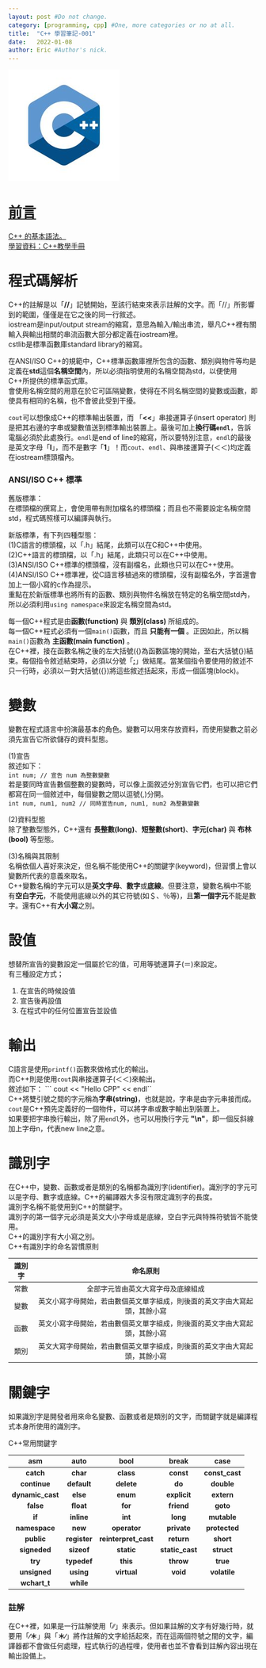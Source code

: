 ```yaml
---
layout: post #Do not change.
category: [programming, cpp] #One, more categories or no at all.
title:  "C++ 學習筆記-001"
date:   2022-01-08
author: Eric #Author's nick.
---
```


<a href="/assets/img/posts/cpplogo.jpg" data-lity class="sx-center">
  <img src="/assets/img/posts/cpplogo_thumb.jpg"/>

# 前言 #
C++ 的基本語法。  
學習資料：[C++教學手冊](https://www.books.com.tw/products/0010478314 "Title")

# 程式碼解析 #
C++的註解是以「**//**」記號開始，至該行結束來表示註解的文字。而「//」所影響到的範圍，僅僅是在它之後的同一行敘述。  
iostream是input/output stream的縮寫，意思為輸入/輸出串流，舉凡C++裡有關輸入與輸出相關的串流函數大部分都定義在iostream裡。  
cstlib是標準函數庫standard library的縮寫。  

在ANSI/ISO C++的規範中，C++標準函數庫裡所包含的函數、類別與物件等均是定義在**std**這個**名稱空間**內，所以必須指明使用的名稱空間為std，以便使用C++所提供的標準函式庫。  
會使用名稱空間的用意在於它可區隔變數，使得在不同名稱空間的變數或函數，即使具有相同的名稱，也不會彼此受到干擾。  

`cout`可以想像成C++的標準輸出裝置，而 「**<<**」串接運算子(insert operator) 則是把其右邊的字串或變數值送到標準輸出裝置上。最後可加上**換行碼`endl`**，告訴電腦必須於此處換行。`endl`是end of line的縮寫，所以要特別注意，`endl`的最後是英文字母「**l**」，而不是數字「**1**」！而`cout`、`endl`、與串接運算子(＜＜)均定義在iostream標頭檔內。  

### ANSI/ISO C++ 標準 ###
舊版標準：  
在標頭檔的撰寫上，會使用帶有附加檔名的標頭檔；而且也不需要設定名稱空間std，程式碼照樣可以編譯與執行。  

新版標準，有下列四種型態：  
(1)C語言的標頭檔，以「.h」結尾，此類可以在C和C++中使用。  
(2)C++語言的標頭檔，以「.h」結尾，此類只可以在C++中使用。  
(3)ANSI/ISO C++標準的標頭檔，沒有副檔名，此類也只可以在C++使用。  
(4)ANSI/ISO C++標準裡，從C語言移植過來的標頭檔，沒有副檔名外，字首還會加上一個小寫的c作為提示。  
重點在於新版標準也將所有的函數、類別與物件名稱放在特定的名稱空間std內，所以必須利用`using namespace`來設定名稱空間為std。  

每一個C++程式是由**函數(function)** 與 **類別(class)** 所組成的。  
每一個C++程式必須有一個`main()`函數，而且 **只能有一個** 。正因如此，所以稱`main()`函數為 **主函數(main function)** 。  
在C++裡，接在函數名稱之後的左大括號({)為函數區塊的開始，至右大括號(})結束。每個指令敘述結束時，必須以分號「**;**」做結尾。當某個指令要使用的敘述不只一行時，必須以一對大括號({})將這些敘述括起來，形成一個區塊(block)。  

# 變數 #
變數在程式語言中扮演最基本的角色。變數可以用來存放資料，而使用變數之前必須先宣告它所欲儲存的資料型態。  

(1)宣告  
敘述如下：  
```int num; // 宣告 num 為整數變數```  
若是要同時宣告數個整數的變數時，可以像上面敘述分別宣告它們，也可以把它們都寫在同一個敘述中，每個變數之間以逗號(,)分開。  
```int num, num1, num2 // 同時宣告num, num1, num2 為整數變數```  

(2)資料型態  
除了整數型態外，C++還有 **長整數(long)**、**短整數(short)**、**字元(char)** 與 **布林(bool)** 等型態。  

(3)名稱與其限制  
名稱依個人喜好來決定，但名稱不能使用C++的關鍵字(keyword)，但習慣上會以變數所代表的意義來取名。  
C++變數名稱的字元可以是**英文字母**、**數字**或**底線**。但要注意，變數名稱中不能有**空白字元**，不能使用底線以外的其它符號(如＄、％等)，且**第一個字元**不能是數字。還有C++有**大小寫**之別。  

# 設值 #
想替所宣告的變數設定一個屬於它的值，可用等號運算子(＝)來設定。  
有三種設定方式；
1. 在宣告的時候設值  
2. 宣告後再設值  
3. 在程式中的任何位置宣告並設值  

# 輸出 #
C語言是使用`printf()`函數來做格式化的輸出。  
而C++則是使用`cout`與串接運算子(＜＜)來輸出。  
敘述如下：
``` cout << "Hello CPP" << endl``  
C++將雙引號之間的字元稱為**字串(string)**，也就是說，字串是由字元串接而成。  
`cout`是C++預先定義好的一個物件，可以將字串或數字輸出到裝置上。  
如果要把字串換行輸出，除了用`endl`外，也可以用換行字元 **"\n"**，即一個反斜線加上字母n，代表new line之意。  

# 識別字 #
在C++中，變數、函數或者是類別的名稱都為識別字(identifier)。識別字的字元可以是字母、數字或底線。C++的編譯器大多沒有限定識別字的長度。  
識別字名稱不能使用到C++的關鍵字。  
識別字的第一個字元必須是英文大小字母或是底線，空白字元與特殊符號皆不能使用。  
C++的識別字有大小寫之別。  
C++有識別字的命名習慣原則  

| 識別字 |                                命名原則                                 |
|:----:|:-------------------------------------------------------------------:|
|  常數  |                   全部字元皆由英文大寫字母及底線組成                    |
|  變數  | 英文小寫字母開始，若由數個英文單字組成，則後面的英文字由大寫起頭，其餘小寫 |
|  函數  | 英文小寫字母開始，若由數個英文單字組成，則後面的英文字由大寫起頭，其餘小寫 |
|  類別  | 英文大寫字母開始，若由數個英文單字組成，則後面的英文字由大寫起頭，其餘小寫 |

# 關鍵字 #
如果識別字是開發者用來命名變數、函數或者是類別的文字，而關鍵字就是編譯程式本身所使用的識別字。  

C++常用關鍵字  

|       asm        |     auto     |         bool         |      break      |      case      |
|:----------------:|:------------:|:--------------------:|:---------------:|:--------------:|
|    **catch**     |   **char**   |      **class**       |    **const**    | **const_cast** |
|   **continue**   | **default**  |      **delete**      |     **do**      |   **double**   |
| **dynamic_cast** |   **else**   |       **enum**       |  **explicit**   |   **extern**   |
|    **false**     |  **float**   |       **for**        |   **friend**    |    **goto**    |
|      **if**      |  **inline**  |       **int**        |    **long**     |  **mutable**   |
|  **namespace**   |   **new**    |     **operator**     |   **private**   | **protected**  |
|    **public**    | **register** | **reinterpret_cast** |   **return**    |   **short**    |
|   **signeded**   |  **sizeof**  |      **static**      | **static_cast** |   **struct**   |
|     **try**      | **typedef**  |       **this**       |    **throw**    |    **true**    |
|   **unsigned**   |  **using**   |     **virtual**      |    **void**     |  **volatile**  |
|   **wchart_t**   |  **while**   |                      |                 |                |

### 註解 ###
在C++裡，如果是一行註解使用「∕∕」來表示。但如果註解的文字有好幾行時，就要用「**∕＊**」與「**＊∕**」將作註解的文字給括起來，而在這兩個符號之間的文字，編譯器都不會做任何處理，程式執行的過程哩，使用者也並不會看到註解內容出現在輸出設備上。  


